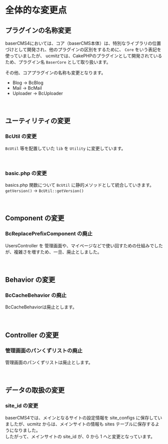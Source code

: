 # 全体的な変更点

## プラグインの名称変更
baserCMS4においては、コア（baserCMS本体）は、特別なライブラリの位置づけとして開発され、他のプラグインの区別をするために、 `Core` をいう表記を使っていましたが、
ucmitzでは、CakePHPのプラグインとして開発されているため、プラグイン名 `BaserCore` として取り扱います。

その他、コアプラグインの名称も変更となります。
- Blog → BcBlog
- Mail → BcMail
- Uploader → BcUploader  

　
## ユーティリティの変更
### BcUtil の変更
`BcUtil` 等を配置していた `lib` を `Utility` に変更しています。

　
### basic.php の変更
basics.php 関数について `BcUtil` に静的メソッドとして統合していきます。   
`getVersion()` → `BcUtil::getVersion()`

　
## Component の変更
### BcReplacePrefixComponent の廃止
UsersController を 管理画面や、マイページなどで使い回すための仕組みでしたが、複雑さを増すため、一旦、廃止としました。

　
## Behavior の変更
### BcCacheBehavior の廃止
BcCacheBehaviorは廃止とします。

　
## Controller の変更
### 管理画面のパンくずリストの廃止

管理画面のパンくずリストは廃止とします。

　
## データの取扱の変更
### site_id の変更
baserCMS4では、メインとなるサイトの設定情報を site_configs に保存していましたが、ucmitz からは、メインサイトの情報も
sites テーブルに保存するようになりました。  
したがって、メインサイトの site_id が、0 から 1 へと変更となっています。
